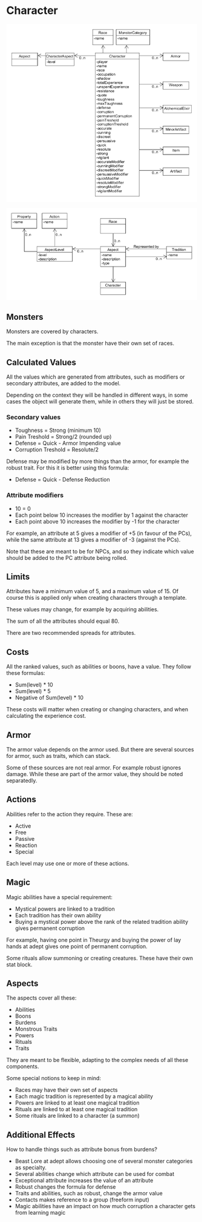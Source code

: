 # Character

![](../img/diagram/character.png)

![](../img/diagram/character_aspect.png)

## Monsters

Monsters are covered by characters.

The main exception is that the monster have their own set of races.

## Calculated Values

All the values which are generated from attributes, such as modifiers or secondary attributes, are added to the model.

Depending on the context they will be handled in different ways, in some cases the object will generate them, while in others they will just be stored.

### Secondary values

* Toughness = Strong (minimum 10)
* Pain Treshold = Strong/2 (rounded up)
* Defense = Quick - Armor Impending value
* Corruption Treshold = Resolute/2

Defense may be modified by more things than the armor, for example the robust trait. For this it is better using this formula:

* Defense = Quick - Defense Reduction

### Attribute modifiers

* 10 = 0
* Each point below 10 increases the modifier by 1 against the character
* Each point above 10 increases the modifier by -1 for the character

For example, an attribute at 5 gives a modifier of +5 (in favour of the PCs), while the same attribute at 13 gives a modifier of -3 (against the PCs).

Note that these are meant to be for NPCs, and so they indicate which value should be added to the PC attribute being rolled.

## Limits

Attributes have a minimum value of 5, and a maximum value of 15. Of course this is applied only when creating characters through a template.

These values may change, for example by acquiring abilities.

The sum of all the attributes should equal 80.

There are two recommended spreads for attributes.

## Costs

All the ranked values, such as abilities or boons, have a value. They follow these formulas:

* Sum(level) * 10
* Sum(level) * 5
* Negative of Sum(level) * 10

These costs will matter when creating or changing characters, and when calculating the experience cost.

## Armor

The armor value depends on the armor used. But there are several sources for armor, such as traits, which can stack.

Some of these sources are not real armor. For example robust ignores damage. While these are part of the armor value, they should be noted separatedly.

## Actions

Abilities refer to the action they require. These are:

* Active
* Free
* Passive
* Reaction
* Special

Each level may use one or more of these actions.

## Magic

Magic abilities have a special requirement:

* Mystical powers are linked to a tradition
* Each tradition has their own ability
* Buying a mystical power above the rank of the related tradition ability gives permanent corruption

For example, having one point in Theurgy and buying the power of lay hands at adept gives one point of permanent corruption.

Some rituals allow summoning or creating creatures. These have their own stat block.

## Aspects

The aspects cover all these:

* Abilities
* Boons
* Burdens
* Monstrous Traits
* Powers
* Rituals
* Traits

They are meant to be flexible, adapting to the complex needs of all these components.

Some special notions to keep in mind:

* Races may have their own set of aspects
* Each magic tradition is represented by a magical ability
* Powers are linked to at least one magical tradition
* Rituals are linked to at least one magical tradition
* Some rituals are linked to a character (a summon)

## Additional Effects

How to handle things such as attribute bonus from burdens?

* Beast Lore at adept allows choosing one of several monster categories as specialty.
* Several abilities change which attribute can be used for combat
* Exceptional attribute increases the value of an attribute
* Robust changes the formula for defense
* Traits and abilities, such as robust, change the armor value
* Contacts makes reference to a group (freeform input)
* Magic abilities have an impact on how much corruption a character gets from learning magic
